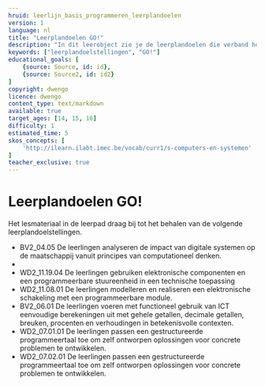 ```yaml
---
hruid: leerlijn_basis_programmeren_leerplandoelen
version: 1
language: nl
title: "Leerplandoelen GO!"
description: "In dit leerobject zie je de leerplandoelen die verband houden met het materiaal uit dit leerpad."
keywords: ["leerplandoelstellingen", "GO!"]
educational_goals: [
    {source: Source, id: id}, 
    {source: Source2, id: id2}
]
copyright: dwengo
licence: dwengo
content_type: text/markdown
available: true
target_ages: [14, 15, 16]
difficulty: 1
estimated_time: 5
skos_concepts: [
    'http://ilearn.ilabt.imec.be/vocab/curr1/s-computers-en-systemen'
]
teacher_exclusive: true
---
```


# Leerplandoelen GO!

Het lesmateriaal in de leerpad draag bij tot het behalen van de volgende leerplandoelstellingen.

<ul class="dwengo-content leerplandoelen">
    <li>BV2_04.05 De leerlingen analyseren de impact van digitale systemen op de maatschappij vanuit principes van computationeel denken.<li>
    <li>WD2_11.19.04 De leerlingen gebruiken elektronische componenten en een programmeerbare stuureenheid in een technische toepassing</li>
    <li>WD2_11.08.01 De leerlingen modelleren en realiseren een elektronische schakeling met een programmeerbare module.</li>
    <li>BV2_06.01 De leerlingen voeren met functioneel gebruik van ICT eenvoudige berekeningen uit met gehele getallen, decimale getallen, breuken, procenten en verhoudingen in betekenisvolle contexten.</li>
    <li>WD2_07.01.01 De leerlingen passen een gestructureerde programmeertaal toe om zelf ontworpen oplossingen voor concrete problemen te ontwikkelen.</li>
    <li>WD2_07.02.01 De leerlingen passen een gestructureerde programmeertaal toe om zelf ontworpen oplossingen voor concrete problemen te ontwikkelen.</li>
</ul>